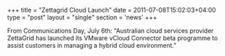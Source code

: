 +++
title = "Zettagrid Cloud Launch"
date = 2011-07-08T15:02:03+04:00
type = "post"
layout = "single"
section = 'news'
+++

<p>From Communications Day, July 6th: “Australian cloud services provider ZettaGrid has launched its VMware vCloud Connector beta programme to assist customers in managing a hybrid cloud environment.”</p>